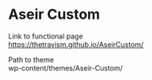 # Aseir Custom 

Link to functional page <br>
https://thetravism.github.io/AseirCustom/

Path to theme<br>
wp-content/themes/Aseir-Custom/
